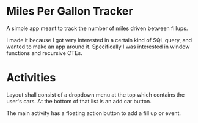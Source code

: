 # Miles Per Gallon Tracker

A simple app meant to track the number of miles driven between fillups.

I made it because I got very interested in a certain kind of SQL query,
and wanted to make an app around it. Specifically I was interested in
window functions and recursive CTEs.

# Activities

Layout shall consist of a dropdown menu at the top which contains the
user's cars. At the bottom of that list is an add car button.

The main activity has a floating action button to add a fill up or
event.


